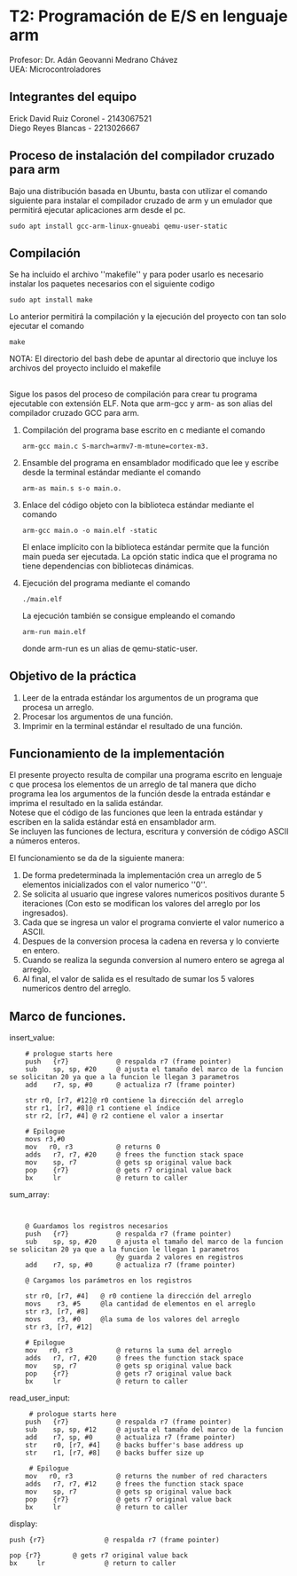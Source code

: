 # T2: Programación de E/S en lenguaje arm
Profesor: Dr. Adán Geovanni Medrano Chávez  
UEA: Microcontroladores

## Integrantes del equipo
Erick David Ruiz Coronel - 2143067521  
Diego Reyes Blancas - 2213026667
    

## Proceso de instalación del compilador cruzado para arm
Bajo una distribución basada en Ubuntu, basta con utilizar el comando
siguiente para instalar el compilador cruzado de arm y un emulador que
permitirá ejecutar aplicaciones arm desde el pc.
````
sudo apt install gcc-arm-linux-gnueabi qemu-user-static
````

## Compilación
Se ha incluido el archivo ''makefile'' y para poder usarlo es necesario instalar los paquetes necesarios con el siguiente codigo
````
sudo apt install make
````
Lo anterior permitirá la compilación y la ejecución del proyecto con tan solo ejecutar el comando
````
make
````
NOTA: El directorio del bash debe de apuntar al directorio que incluye los archivos del proyecto incluido el makefile
## 
Sigue los pasos del proceso de compilación para crear tu
programa ejecutable con extensión ELF. Nota que arm-gcc y arm-
as son alias del compilador cruzado GCC para arm.

1. Compilación del programa base escrito en с mediante el
    comando 
    ````
    arm-gcc main.c S-march=armv7-m-mtune=cortex-m3.
    ````
2. Ensamble del programa en ensamblador modificado que lee y
    escribe desde la terminal estándar mediante el comando 
    ````
    arm-as main.s s-o main.o.
    ````
3. Enlace del código objeto con la biblioteca estándar mediante
    el comando 
    ````
    arm-gcc main.o -о main.elf -static
    ````
    El enlace
    implícito con la biblioteca estándar permite que la función
    main pueda ser ejecutada. La opción static indica que el
    programa no tiene dependencias con bibliotecas dinámicas.
    
4. Ejecución del programa mediante el comando 
    ````
    ./main.elf
    ````
    La ejecución también se consigue empleando el comando 
    ````
    arm-run main.elf
    ````
    donde arm-run es un alias de qemu-static-user.

## Objetivo de la práctica
1. Leer de la entrada estándar los argumentos de un programa
    que procesa un arreglo.
2. Procesar los argumentos de una función.
3. Imprimir en la terminal estándar el resultado de una función.

## Funcionamiento de la implementación
El presente proyecto resulta de compilar una
programa escrito en lenguaje с que procesa los elementos de un
arreglo de tal manera que dicho programa lea los argumentos de
la función desde la entrada estándar e imprima el resultado en la
salida estándar.  
Notese que el código de las funciones que leen la
entrada estándar y escriben en la salida estándar está en
ensamblador arm.  
Se incluyen las funciones de lectura, escritura y conversión de código ASCII a números
enteros.  
  
  
El funcionamiento se da de la siguiente manera:

1. De forma predeterminada la implementación crea un arreglo de 5 elementos inicializados con el valor numerico ''0''.  
2. Se solicita al usuario que ingrese valores numericos positivos durante 5 iteraciones (Con esto se modifican los valores del arreglo por los ingresados).  
3. Cada que se ingresa un valor el programa convierte el valor numerico a ASCII.  
4. Despues de la conversion procesa la cadena en reversa y lo convierte en entero.  
5. Cuando se realiza la segunda conversion al numero entero se agrega al arreglo.
6. Al final, el valor de salida es el resultado de sumar los 5 valores numericos dentro del arreglo.


## Marco de funciones.
insert_value:
````
    # prologue starts here
    push   {r7}            @ respalda r7 (frame pointer)
    sub    sp, sp, #20     @ ajusta el tamaño del marco de la funcion se solicitan 20 ya que a la funcion le llegan 3 parametros
    add    r7, sp, #0      @ actualiza r7 (frame pointer)
    
    str	r0, [r7, #12]@ r0 contiene la dirección del arreglo
	str	r1, [r7, #8]@ r1 contiene el índice    
	str	r2, [r7, #4] @ r2 contiene el valor a insertar
    
    # Epilogue
    movs r3,#0
    mov   r0, r3           @ returns 0
    adds   r7, r7, #20     @ frees the function stack space
    mov    sp, r7          @ gets sp original value back
    pop    {r7}            @ gets r7 original value back
    bx     lr              @ return to caller
````
sum_array:
````
    

    @ Guardamos los registros necesarios
    push   {r7}            @ respalda r7 (frame pointer)
    sub    sp, sp, #20     @ ajusta el tamaño del marco de la funcion se solicitan 20 ya que a la funcion le llegan 1 parametros 
                           @y guarda 2 valores en registros
    add    r7, sp, #0      @ actualiza r7 (frame pointer)

    @ Cargamos los parámetros en los registros

    str	r0, [r7, #4]   @ r0 contiene la dirección del arreglo
	movs	r3, #5     @la cantidad de elementos en el arreglo
	str	r3, [r7, #8]
	movs	r3, #0     @la suma de los valores del arreglo
	str	r3, [r7, #12]
    
    # Epilogue
    mov   r0, r3           @ returns la suma del arreglo
    adds   r7, r7, #20     @ frees the function stack space
    mov    sp, r7          @ gets sp original value back
    pop    {r7}            @ gets r7 original value back
    bx     lr              @ return to caller
````
read_user_input:
````
     # prologue starts here
    push   {r7}            @ respalda r7 (frame pointer)
    sub    sp, sp, #12     @ ajusta el tamaño del marco de la funcion
    add    r7, sp, #0      @ actualiza r7 (frame pointer)
    str    r0, [r7, #4]    @ backs buffer's base address up
    str    r1, [r7, #8]    @ backs buffer size up
    
     # Epilogue
    mov   r0, r3           @ returns the number of red characters
    adds   r7, r7, #12     @ frees the function stack space
    mov    sp, r7          @ gets sp original value back
    pop    {r7}            @ gets r7 original value back
    bx     lr              @ return to caller
````
display:
````
push {r7}               @ respalda r7 (frame pointer)

pop {r7}		@ gets r7 original value back
bx     lr               @ return to caller
````
